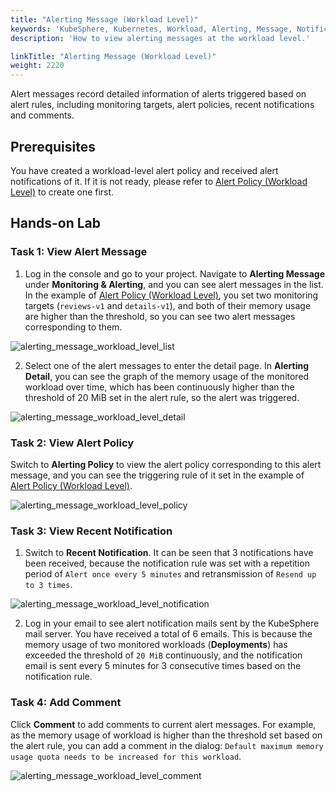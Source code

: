 ```yaml
---
title: "Alerting Message (Workload Level)"
keywords: 'KubeSphere, Kubernetes, Workload, Alerting, Message, Notification'
description: 'How to view alerting messages at the workload level.'

linkTitle: "Alerting Message (Workload Level)"
weight: 2220
---
```


Alert messages record detailed information of alerts triggered based on alert rules, including monitoring targets, alert policies, recent notifications and comments.

## Prerequisites

You have created a workload-level alert policy and received alert notifications of it. If it is not ready, please refer to [Alert Policy (Workload Level)](../alerting-policy/) to create one first.

## Hands-on Lab

### Task 1: View Alert Message

1. Log in the console and go to your project. Navigate to **Alerting Message** under **Monitoring & Alerting**, and you can see alert messages in the list. In the example of [Alert Policy (Workload Level)](../alerting-policy/), you set two monitoring targets (`reviews-v1` and `details-v1`), and both of their memory usage are higher than the threshold, so you can see two alert messages corresponding to them.

![alerting_message_workload_level_list](/images/docs/alerting/alerting_message_workload_level_list.png)

2. Select one of the alert messages to enter the detail page. In **Alerting Detail**, you can see the graph of the memory usage of the monitored workload over time, which has been continuously higher than the threshold of 20 MiB set in the alert rule, so the alert was triggered.

![alerting_message_workload_level_detail](/images/docs/alerting/alerting_message_workload_level_detail.png)

### Task 2: View Alert Policy

Switch to **Alerting Policy** to view the alert policy corresponding to this alert message, and you can see the triggering rule of it set in the example of [Alert Policy (Workload Level)](../alerting-policy/).

![alerting_message_workload_level_policy](/images/docs/alerting/alerting_message_workload_level_policy.png)

### Task 3: View Recent Notification

1. Switch to **Recent Notification**. It can be seen that 3 notifications have been received, because the notification rule was set with a repetition period of `Alert once every 5 minutes` and retransmission of `Resend up to 3 times`.

![alerting_message_workload_level_notification](/images/docs/alerting/alerting_message_workload_level_notification.png)

2. Log in your email to see alert notification mails sent by the KubeSphere mail server. You have received a total of 6 emails. This is because the memory usage of two monitored workloads (**Deployments**) has exceeded the threshold of `20 MiB` continuously, and the notification email is sent every 5 minutes for 3 consecutive times based on the notification rule.

### Task 4: Add Comment

Click **Comment** to add comments to current alert messages. For example, as the memory usage of workload is higher than the threshold set based on the alert rule, you can add a comment in the dialog: `Default maximum memory usage quota needs to be increased for this workload`.

![alerting_message_workload_level_comment](/images/docs/alerting/alerting_message_workload_level_comment.png)
